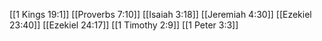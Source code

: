 [[1 Kings 19:1]]
[[Proverbs 7:10]]
[[Isaiah 3:18]]
[[Jeremiah 4:30]]
[[Ezekiel 23:40]]
[[Ezekiel 24:17]]
[[1 Timothy 2:9]]
[[1 Peter 3:3]]
